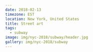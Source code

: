 ```yaml
---
date: 2018-02-13
timezone: EST
location: New York, United States
title: Street art
tags:
  - subway
image: img/nyc-2018/subway/header.jpg
gallery: img/nyc-2018/subway
---
```





